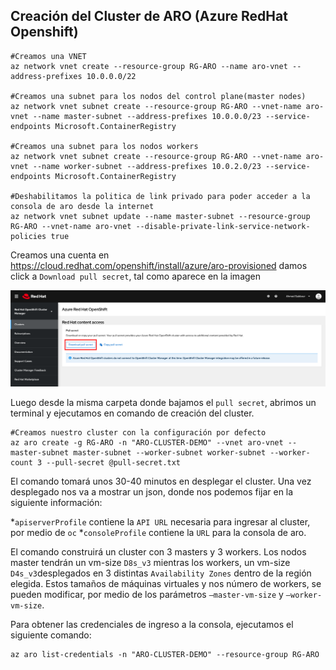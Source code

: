 
## Creación del Cluster de ARO (Azure RedHat Openshift)

```
#Creamos una VNET
az network vnet create --resource-group RG-ARO --name aro-vnet --address-prefixes 10.0.0.0/22

#Creamos una subnet para los nodos del control plane(master nodes)
az network vnet subnet create --resource-group RG-ARO --vnet-name aro-vnet --name master-subnet --address-prefixes 10.0.0.0/23 --service-endpoints Microsoft.ContainerRegistry

#Creamos una subnet para los nodos workers
az network vnet subnet create --resource-group RG-ARO --vnet-name aro-vnet --name worker-subnet --address-prefixes 10.0.2.0/23 --service-endpoints Microsoft.ContainerRegistry

#Deshabilitamos la politica de link privado para poder acceder a la consola de aro desde la internet
az network vnet subnet update --name master-subnet --resource-group RG-ARO --vnet-name aro-vnet --disable-private-link-service-network-policies true
```

Creamos una cuenta en https://cloud.redhat.com/openshift/install/azure/aro-provisioned damos click a `Download pull secret`, tal como aparece en la imagen

![foto1](images/foto1.png)

Luego desde la misma carpeta donde bajamos el `pull secret`, abrimos un terminal y ejecutamos en comando de creación del cluster.

```
#Creamos nuestro cluster con la configuración por defecto
az aro create -g RG-ARO -n "ARO-CLUSTER-DEMO" --vnet aro-vnet --master-subnet master-subnet --worker-subnet worker-subnet --worker-count 3 --pull-secret @pull-secret.txt
```

El comando tomará unos 30-40 minutos en desplegar el cluster. Una vez desplegado nos va a mostrar un json, donde nos podemos fijar en la siguiente información:

*`apiserverProfile` contiene la `API URL` necesaria para ingresar al cluster, por medio de `oc`
*`consoleProfile` contiene la `URL` para la consola de aro.

El comando construirá un cluster con 3 masters y 3 workers. Los nodos master tendrán un vm-size `D8s_v3` mientras los workers, un vm-size `D4s_v3`desplegados en 3 distintas `Availability Zones` dentro de la región elegida. Estos tamaños de máquinas virtuales y nos número de workers, se pueden modificar, por medio de los parámetros `–master-vm-size` y `–worker-vm-size`.

Para obtener las credenciales de ingreso a la consola, ejecutamos el siguiente comando:
```
az aro list-credentials -n "ARO-CLUSTER-DEMO" --resource-group RG-ARO
```